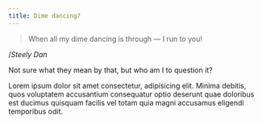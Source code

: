 ```yaml
---
title: Dime dancing?
---
```


> When all my dime dancing is through &mdash; I run to you!

/_Steely Dan_

Not sure what they mean by that, but who am I to question it?

Lorem ipsum dolor sit amet consectetur, adipisicing elit. Minima debitis, quos voluptatem accusantium consequatur optio deserunt quae doloribus est ducimus quisquam facilis vel totam quia magni accusamus eligendi temporibus odit.
